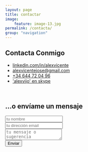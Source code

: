 ```yaml
---
layout: page
title: contactar
image:
    feature: image-13.jpg
permalink: /contacta/
group: "navigation"
---
```


<h2 class="text-center">Contacta Conmigo<br></h2>

<ul class="list-unstyled text-center">
  <li><a href="https://es.linkedin.com/in/alexvicente">linkedin.com/in/alexvicente</a></li>
  <li><a href="">alexvicentejose@gmail.com</a></li>
  <li><a href="telto:+34644720496">+34 644 72 04 96</a></li>
  <li><a onclick="return skypeCheck();" href="skype:alexvijo?call">'alexvijo' en skype</a></li>
</ul>

<br>

<h2 class="text-center">...o envíame un mensaje</h2>

<div class="show-form text-center">
<form method="POST" action="http://formspree.io/alexvicentejose@gmail.com">
  <div class="form-group">
    <input type="text" name="name" placeholder="tu nombre" class="form-control text-center">
  </div>
  <div class="form-group">
    <input type="email" name="email" placeholder="tu dirección email" class="form-control text-center">
  </div>
  <div class="form-group">
    <textarea name="message" placeholder="tu mensaje o sugerencia" class="form-control text-center"></textarea>
  </div>
  <button type="submit" class="btn btn-default">Enviar</button>
</form>
</div>

